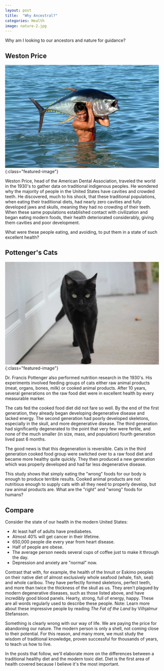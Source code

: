 ```yaml
---
layout: post
title:  "Why Ancestral?"
categories: Health
image: nature-2.jpg
---
```


Why am I looking to our ancestors and nature for guidance?

## Weston Price

![Man Holding Fish](/assets/img/harvesting_fish.jpg)
{:class="featured-image"}

Weston Price, head of the American Dental Association, traveled the world in the 1930's to gather data on traditional indigenous peoples. He wondered why the majority of people in the United States have cavities and crowded teeth. He discovered, much to his shock, that these traditional populations, when eating their traditional diets, had nearly zero cavities and fully developed jaws and skulls, meaning they had no crowding of their teeth. When these same populations established contact with civilization and began eating modern foods, their health deteriorated considerably, giving them cavities and poor development.

What were these people eating, and avoiding, to put them in a state of such excellent health?

## Pottenger's Cats

![Black Cat](/assets/img/black_cat.jpg)
{:class="featured-image"}

Dr. Francis Pottenger also performed nutrition research in the 1930's. His experiments involved feeding groups of cats either raw animal products (meat, organs, bones, milk) or cooked animal products. After 10 years, several generations on the raw food diet were in excellent health by every measurable marker.

The cats fed the cooked food diet did not fare so well. By the end of the first generation, they already began developing degenerative disease and lacked energy. The second generation had poorly developed skeletons, especially in the skull, and more degenerative disease. The third generation had significantly degenerated to the point that very few were fertile, and none of the much smaller (in size, mass, and population) fourth generation lived past 6 months.

The good news is that this degeneration is reversible. Cats in the third generation cooked food group were switched over to a raw food diet and became more healthy quite quickly. They then produced a new generation which was properly developed and had far less degenerative disease.

This study shows that simply eating the "wrong" foods for our body is enough to produce terrible results. Cooked animal products are not nutritious enough to supply cats with all they need to properly develop, but raw animal products are. What are the "right" and "wrong" foods for humans?

## Compare

Consider the state of our health in the modern United States:
- At least half of adults have prediabetes.
- Almost 40% will get cancer in their lifetime.
- 650,000 people die every year from heart disease.
- Half of people are obese.
- The average person needs several cups of coffee just to make it through the day.
- Depression and anxiety are "normal" now.

Contrast that with, for example, the health of the Innuit or Eskimo peoples on their native diet of almost exclusively whole seafood (whale, fish, seal) and whole caribou. They have perfectly formed skeletons, perfect teeth, and more than twice the thickness of the skull as us. They aren't plagued by modern degenerative diseases, such as those listed above, and have incredibly good blood panels. Hearty, strong, full of energy, happy. These are all words regularly used to describe these people.
Note: Learn more about these impressive people by reading *The Fat of the Land* by Vilhjalmur Stefansson.

Something is clearly wrong with our way of life. We are paying the price for abandoning our nature. The modern person is only a shell, not coming close to their potential. For this reason, and many more, we must study the wisdom of traditional knowledge, proven successful for thousands of years, to teach us how to live.

In the posts that follow, we'll elaborate more on the differences between a traditional healthy diet and the modern toxic diet. Diet is the first area of health covered because I believe it's the most important.